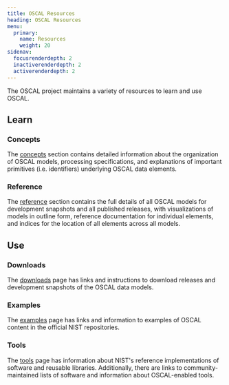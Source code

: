 ```yaml
---
title: OSCAL Resources
heading: OSCAL Resources
menu:
  primary:
    name: Resources
    weight: 20
sidenav:
  focusrenderdepth: 2
  inactiverenderdepth: 2
  activerenderdepth: 2
---
```


The OSCAL project maintains a variety of resources to learn and use OSCAL.

## Learn

### Concepts

The [concepts](./concepts/) section contains detailed information about the organization of OSCAL models, processing specifications, and explanations of important primitives (i.e. identifiers) underlying OSCAL data elements.

### Reference

The [reference](https://pages.nist.gov/OSCAL-Reference) section contains the full details of all OSCAL models for development snapshots and all published releases, with visualizations of models in outline form, reference documentation for individual elements, and indices for the location of all elements across all models.

## Use

### Downloads

The [downloads](./downloads/) page has links and instructions to download releases and development snapshots of the OSCAL data models.

### Examples

The [examples](./examples/) page has links and information to examples of OSCAL content in the official NIST repositories.

### Tools

The [tools](./tools) page has information about NIST's reference implementations of software and reusable libraries. Additionally, there are links to community-maintained lists of software and information about OSCAL-enabled tools.

